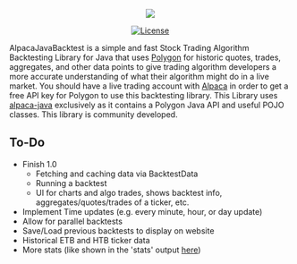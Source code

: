 <p align="center"><img src="https://i.imgur.com/e9mJv19.jpg"></p>
<p align="center">
<a href="https://github.com/Petersoj/AlpacaJavaBacktest"><img src="https://img.shields.io/github/license/Petersoj/AlpacaJavaBacktest.svg" alt="License"></a>
</p>

AlpacaJavaBacktest is a simple and fast Stock Trading Algorithm Backtesting Library for Java that uses <a href="https://polygon.io/">Polygon</a> for historic quotes, trades, aggregates, and other data points to give trading algorithm developers a more accurate understanding of what their algorithm might do in a live market. You should have a live trading account with <a href="https://alpaca.markets">Alpaca</a> in order to get a free API key for Polygon to use this backtesting library. This Library uses <a href="https://github.com/mainstringargs/alpaca-java">alpaca-java</a> exclusively as it contains a Polygon Java API and useful POJO classes. This library is community developed.

## To-Do
* Finish 1.0
  * Fetching and caching data via BacktestData
  * Running a backtest
  * UI for charts and algo trades, shows backtest info, aggregates/quotes/trades of a ticker, etc.
* Implement Time updates (e.g. every minute, hour, or day update) 
* Allow for parallel backtests
* Save/Load previous backtests to display on website
* Historical ETB and HTB ticker data
* More stats (like shown in the 'stats' output [here](http://pmorissette.github.io/bt/index.html#a-quick-example))
